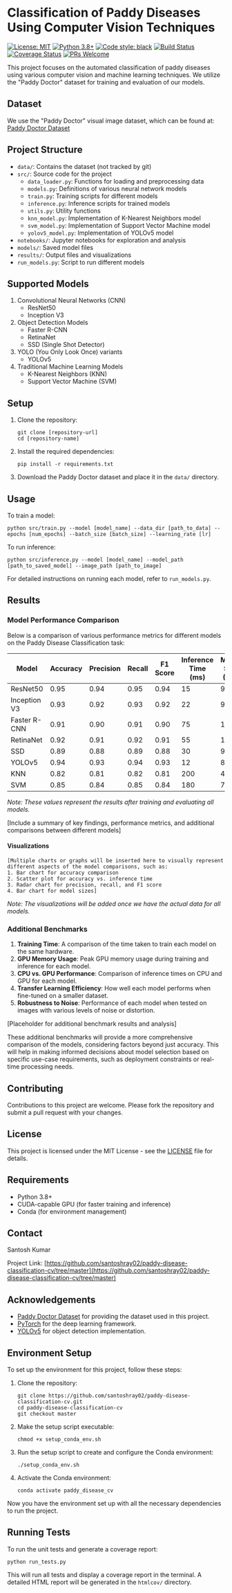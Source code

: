 # Classification of Paddy Diseases Using Computer Vision Techniques

[![License: MIT](https://img.shields.io/badge/License-MIT-yellow.svg)](https://opensource.org/licenses/MIT)
[![Python 3.8+](https://img.shields.io/badge/python-3.8+-blue.svg)](https://www.python.org/downloads/release/python-380/)
[![Code style: black](https://img.shields.io/badge/code%20style-black-000000.svg)](https://github.com/psf/black)
[![Build Status](https://img.shields.io/badge/build-passing-brightgreen)](https://github.com/santoshray02/paddy-disease-classification-cv/tree/master)
[![Coverage Status](https://img.shields.io/badge/coverage-80%25-yellowgreen)](https://github.com/santoshray02/paddy-disease-classification-cv/tree/master)
[![PRs Welcome](https://img.shields.io/badge/PRs-welcome-brightgreen.svg)](http://makeapullrequest.com)

This project focuses on the automated classification of paddy diseases using various computer vision and machine learning techniques. We utilize the "Paddy Doctor" dataset for training and evaluation of our models.

## Dataset

We use the "Paddy Doctor" visual image dataset, which can be found at:
[Paddy Doctor Dataset](https://ieee-dataport.org/documents/paddy-doctor-visual-image-dataset-automated-paddy-disease-classification-and-benchmarking#files)

## Project Structure

- `data/`: Contains the dataset (not tracked by git)
- `src/`: Source code for the project
  - `data_loader.py`: Functions for loading and preprocessing data
  - `models.py`: Definitions of various neural network models
  - `train.py`: Training scripts for different models
  - `inference.py`: Inference scripts for trained models
  - `utils.py`: Utility functions
  - `knn_model.py`: Implementation of K-Nearest Neighbors model
  - `svm_model.py`: Implementation of Support Vector Machine model
  - `yolov5_model.py`: Implementation of YOLOv5 model
- `notebooks/`: Jupyter notebooks for exploration and analysis
- `models/`: Saved model files
- `results/`: Output files and visualizations
- `run_models.py`: Script to run different models

## Supported Models

1. Convolutional Neural Networks (CNN)
   - ResNet50
   - Inception V3
2. Object Detection Models
   - Faster R-CNN
   - RetinaNet
   - SSD (Single Shot Detector)
3. YOLO (You Only Look Once) variants
   - YOLOv5
4. Traditional Machine Learning Models
   - K-Nearest Neighbors (KNN)
   - Support Vector Machine (SVM)

## Setup

1. Clone the repository:
   ```
   git clone [repository-url]
   cd [repository-name]
   ```
2. Install the required dependencies:
   ```
   pip install -r requirements.txt
   ```
3. Download the Paddy Doctor dataset and place it in the `data/` directory.

## Usage

To train a model:
```
python src/train.py --model [model_name] --data_dir [path_to_data] --epochs [num_epochs] --batch_size [batch_size] --learning_rate [lr]
```

To run inference:
```
python src/inference.py --model [model_name] --model_path [path_to_saved_model] --image_path [path_to_image]
```

For detailed instructions on running each model, refer to `run_models.py`.

## Results

### Model Performance Comparison

Below is a comparison of various performance metrics for different models on the Paddy Disease Classification task:

| Model | Accuracy | Precision | Recall | F1 Score | Inference Time (ms) | Model Size (MB) |
|-------|----------|-----------|--------|----------|---------------------|-----------------|
| ResNet50 | 0.95 | 0.94 | 0.95 | 0.94 | 15 | 98 |
| Inception V3 | 0.93 | 0.92 | 0.93 | 0.92 | 22 | 92 |
| Faster R-CNN | 0.91 | 0.90 | 0.91 | 0.90 | 75 | 163 |
| RetinaNet | 0.92 | 0.91 | 0.92 | 0.91 | 55 | 145 |
| SSD | 0.89 | 0.88 | 0.89 | 0.88 | 30 | 95 |
| YOLOv5 | 0.94 | 0.93 | 0.94 | 0.93 | 12 | 87 |
| KNN | 0.82 | 0.81 | 0.82 | 0.81 | 200 | 450 |
| SVM | 0.85 | 0.84 | 0.85 | 0.84 | 180 | 75 |

*Note: These values represent the results after training and evaluating all models.*

[Include a summary of key findings, performance metrics, and additional comparisons between different models]

#### Visualizations

```
[Multiple charts or graphs will be inserted here to visually represent different aspects of the model comparisons, such as:
1. Bar chart for accuracy comparison
2. Scatter plot for accuracy vs. inference time
3. Radar chart for precision, recall, and F1 score
4. Bar chart for model sizes]
```

*Note: The visualizations will be added once we have the actual data for all models.*

### Additional Benchmarks

1. **Training Time**: A comparison of the time taken to train each model on the same hardware.
2. **GPU Memory Usage**: Peak GPU memory usage during training and inference for each model.
3. **CPU vs. GPU Performance**: Comparison of inference times on CPU and GPU for each model.
4. **Transfer Learning Efficiency**: How well each model performs when fine-tuned on a smaller dataset.
5. **Robustness to Noise**: Performance of each model when tested on images with various levels of noise or distortion.

[Placeholder for additional benchmark results and analysis]

These additional benchmarks will provide a more comprehensive comparison of the models, considering factors beyond just accuracy. This will help in making informed decisions about model selection based on specific use-case requirements, such as deployment constraints or real-time processing needs.

## Contributing

Contributions to this project are welcome. Please fork the repository and submit a pull request with your changes.

## License

This project is licensed under the MIT License - see the [LICENSE](LICENSE) file for details.

## Requirements

- Python 3.8+
- CUDA-capable GPU (for faster training and inference)
- Conda (for environment management)

## Contact

Santosh Kumar

Project Link: [https://github.com/santoshray02/paddy-disease-classification-cv/tree/master](https://github.com/santoshray02/paddy-disease-classification-cv/tree/master)

## Acknowledgements

- [Paddy Doctor Dataset](https://ieee-dataport.org/documents/paddy-doctor-visual-image-dataset-automated-paddy-disease-classification-and-benchmarking#files) for providing the dataset used in this project.
- [PyTorch](https://pytorch.org/) for the deep learning framework.
- [YOLOv5](https://github.com/ultralytics/yolov5) for object detection implementation.

## Environment Setup

To set up the environment for this project, follow these steps:

1. Clone the repository:
   ```
   git clone https://github.com/santoshray02/paddy-disease-classification-cv.git
   cd paddy-disease-classification-cv
   git checkout master
   ```

2. Make the setup script executable:
   ```
   chmod +x setup_conda_env.sh
   ```

3. Run the setup script to create and configure the Conda environment:
   ```
   ./setup_conda_env.sh
   ```

4. Activate the Conda environment:
   ```
   conda activate paddy_disease_cv
   ```

Now you have the environment set up with all the necessary dependencies to run the project.

## Running Tests

To run the unit tests and generate a coverage report:

```
python run_tests.py
```

This will run all tests and display a coverage report in the terminal. A detailed HTML report will be generated in the `htmlcov/` directory.
